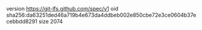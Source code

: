 version https://git-lfs.github.com/spec/v1
oid sha256:da63251ded46a719b4e673da4ddbeb002e850cbe72e3ce0604b37ecebbdd8291
size 2074
